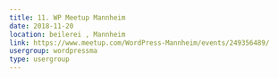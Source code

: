 ```yaml
---
title: 11. WP Meetup Mannheim
date: 2018-11-20
location: beilerei , Mannheim
link: https://www.meetup.com/WordPress-Mannheim/events/249356489/
usergroup: wordpressma
type: usergroup
---
```

